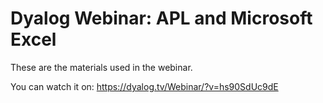 # Dyalog Webinar: APL and Microsoft Excel

These are the materials used in the webinar.

You can watch it on: https://dyalog.tv/Webinar/?v=hs90SdUc9dE

